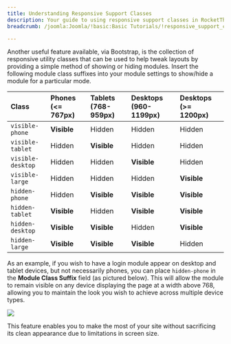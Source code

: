 ```yaml
---
title: Understanding Responsive Support Classes
description: Your guide to using responsive support classes in RocketTheme templates.
breadcrumb: /joomla:Joomla/!basic:Basic Tutorials/!responsive_support_classes:Responsive Support Classes

---
```


Another useful feature available, via Bootstrap, is the collection of responsive utility classes that can be used to help tweak layouts by providing a simple method of showing or hiding modules. Insert the following module class suffixes into your module settings to show/hide a module for a particular mode.

|       Class       | Phones (<= 767px) | Tablets (768-959px) | Desktops (960-1199px) | Desktops (>= 1200px) |
| :---------------- | :---------------- | :------------------ | :-------------------- | :------------------- |
| `visible-phone`   | **Visible**       | Hidden              | Hidden                | Hidden               |
| `visible-tablet`  | Hidden            | **Visible**         | Hidden                | Hidden               |
| `visible-desktop` | Hidden            | Hidden              | **Visible**           | Hidden               |
| `visible-large`   | Hidden            | Hidden              | Hidden                | **Visible**          |
| `hidden-phone`    | Hidden            | **Visible**         | **Visible**           | **Visible**          |
| `hidden-tablet`   | **Visible**       | Hidden              | **Visible**           | **Visible**          |
| `hidden-desktop`  | **Visible**       | **Visible**         | Hidden                | **Visible**          |
| `hidden-large`    | **Visible**       | **Visible**         | **Visible**           | Hidden               |

As an example, if you wish to have a login module appear on desktop and tablet devices, but not necessarily phones, you can place `hidden-phone` in the **Module Class Suffix** field (as pictured below). This will allow the module to remain visible on any device displaying the page at a width above 768, allowing you to maintain the look you wish to achieve across multiple device types.

![][suffix]

This feature enables you to make the most of your site without sacrificing its clean appearance due to limitations in screen size.

[suffix]: assets/suffix.jpg